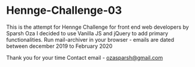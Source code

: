 # Hennge-Challenge-03
This is the attempt for Hennge Challenge for front end web developers by Sparsh Oza
I decided to use Vanilla JS and jQuery to add primary functionalities. 
Run mail-archiver in your browser - emails are dated between december 2019 to February 2020 

Thank you for your time
Contact email - ozasparsh@gmail.com
